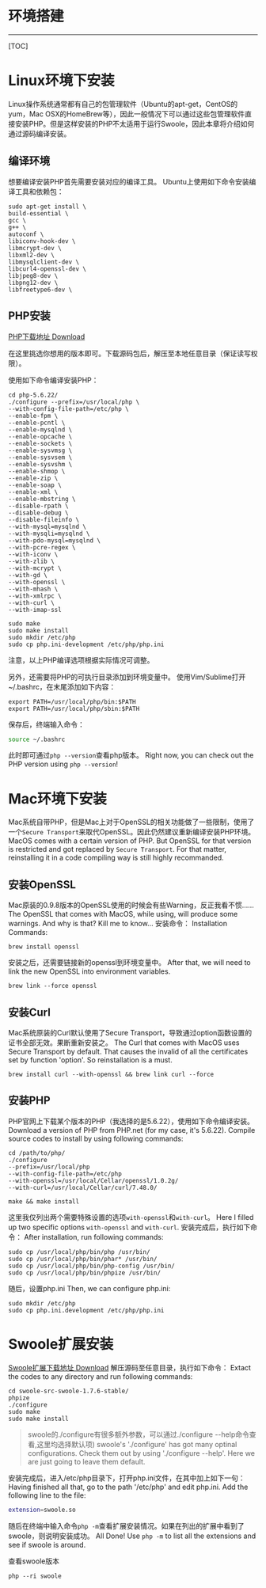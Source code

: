 <!-- toc -->
# 环境搭建

---

[TOC]

# Linux环境下安装

Linux操作系统通常都有自己的包管理软件（Ubuntu的apt-get，CentOS的yum，Mac OSX的HomeBrew等），因此一般情况下可以通过这些包管理软件直接安装PHP。但是这样安装的PHP不太适用于运行Swoole，因此本章将介绍如何通过源码编译安装。

## 编译环境
想要编译安装PHP首先需要安装对应的编译工具。
Ubuntu上使用如下命令安装编译工具和依赖包：

```shell
sudo apt-get install \
build-essential \
gcc \
g++ \
autoconf \
libiconv-hook-dev \
libmcrypt-dev \
libxml2-dev \
libmysqlclient-dev \
libcurl4-openssl-dev \
libjpeg8-dev \
libpng12-dev \
libfreetype6-dev \
```

## PHP安装

[PHP下载地址 Download](http://php.net/)

在这里挑选你想用的版本即可。下载源码包后，解压至本地任意目录（保证读写权限）。

使用如下命令编译安装PHP：

```shell
cd php-5.6.22/
./configure --prefix=/usr/local/php \
--with-config-file-path=/etc/php \
--enable-fpm \
--enable-pcntl \
--enable-mysqlnd \
--enable-opcache \
--enable-sockets \
--enable-sysvmsg \
--enable-sysvsem \
--enable-sysvshm \
--enable-shmop \
--enable-zip \
--enable-soap \
--enable-xml \
--enable-mbstring \
--disable-rpath \
--disable-debug \
--disable-fileinfo \
--with-mysql=mysqlnd \
--with-mysqli=mysqlnd \
--with-pdo-mysql=mysqlnd \
--with-pcre-regex \
--with-iconv \
--with-zlib \
--with-mcrypt \
--with-gd \
--with-openssl \
--with-mhash \
--with-xmlrpc \
--with-curl \
--with-imap-ssl

sudo make
sudo make install
sudo mkdir /etc/php
sudo cp php.ini-development /etc/php/php.ini
```
注意，以上PHP编译选项根据实际情况可调整。

另外，还需要将PHP的可执行目录添加到环境变量中。
使用Vim/Sublime打开~/.bashrc，在末尾添加如下内容：

```shell
export PATH=/usr/local/php/bin:$PATH
export PATH=/usr/local/php/sbin:$PATH
```
保存后，终端输入命令：

```bash
source ~/.bashrc
```
此时即可通过`php --version`查看php版本。
Right now, you can check out the PHP version using `php --version`!

# Mac环境下安装
Mac系统自带PHP，但是Mac上对于OpenSSL的相关功能做了一些限制，使用了一个`Secure Transport`来取代OpenSSL。因此仍然建议重新编译安装PHP环境。
MacOS comes with a certain version of PHP. But OpenSSL for that version is restricted and got replaced by `Secure Transport`.  For that matter, reinstalling it in a code compiling way is still highly recommanded.

## 安装OpenSSL
Mac原装的0.9.8版本的OpenSSL使用的时候会有些Warning，反正我看不惯……
The OpenSSL that comes with MacOS, while using, will produce some warnings. And why is that? Kill me to know...
安装命令：
Installation Commands:

```shell
brew install openssl
```
安装之后，还需要链接新的openssl到环境变量中。
After that, we will need to link the new OpenSSL into environment variables.
```shell
brew link --force openssl
```

## 安装Curl
Mac系统原装的Curl默认使用了Secure Transport，导致通过option函数设置的证书全部无效。果断重新安装之。
The Curl that comes with MacOS uses Secure Transport by default. That causes the invalid of all the certificates set by function 'option'. So reinstallation is a must.

```shell
brew install curl --with-openssl && brew link curl --force
```

## 安装PHP
PHP官网上下载某个版本的PHP（我选择的是5.6.22），使用如下命令编译安装。
Download a version of PHP from PHP.net (for my case, it's 5.6.22). Compile source codes to install by using following commands:

```shell
cd /path/to/php/
./configure 
--prefix=/usr/local/php 
--with-config-file-path=/etc/php 
--with-openssl=/usr/local/Cellar/openssl/1.0.2g/ 
--with-curl=/usr/local/Cellar/curl/7.48.0/

make && make install
```
这里我仅列出两个需要特殊设置的选项`with-openssl`和`with-curl`。
Here I filled up two specific options `with-openssl` and `with-curl`.
安装完成后，执行如下命令：
After installation, run following commands:

```shell
sudo cp /usr/local/php/bin/php /usr/bin/
sudo cp /usr/local/php/bin/phar* /usr/bin/
sudo cp /usr/local/php/bin/php-config /usr/bin/
sudo cp /usr/local/php/bin/phpize /usr/bin/
```

随后，设置php.ini
Then, we can configure php.ini:

```shell
sudo mkdir /etc/php
sudo cp php.ini.development /etc/php/php.ini
```

# Swoole扩展安装
[Swoole扩展下载地址 Download](https://github.com/swoole/swoole-src/releases)
解压源码至任意目录，执行如下命令：
Extact the codes to any directory and run following commands:

```shell
cd swoole-src-swoole-1.7.6-stable/
phpize
./configure
sudo make
sudo make install
```

> swoole的./configure有很多额外参数，可以通过./configure --help命令查看,这里均选择默认项)
> swoole's './configure' has got many optinal configurations. Check them out by using './configure --help'. 
Here we are just going to leave them default.

安装完成后，进入/etc/php目录下，打开php.ini文件，在其中加上如下一句：
Having finished all that, go to the path '/etc/php' and edit php.ini. Add the following line to the file:
```bash
extension=swoole.so
```
随后在终端中输入命令`php -m`查看扩展安装情况。如果在列出的扩展中看到了swoole，则说明安装成功。
All Done! Use `php -m` to list all the extensions and see if swoole is around.

查看swoole版本

```
php --ri swoole
```
